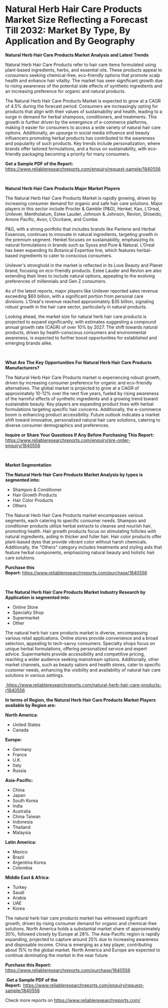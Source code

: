 <p><h1>Natural Herb Hair Care Products Market Size Reflecting a Forecast Till 2032: Market By Type, By Application and By Geography</h1></p><p><strong>Natural Herb Hair Care Products Market Analysis and Latest Trends</strong></p>
<p><p>Natural Herb Hair Care Products refer to hair care items formulated using plant-based ingredients, herbs, and essential oils. These products appeal to consumers seeking chemical-free, eco-friendly options that promote scalp health and enhance hair vitality. The market has seen significant growth due to rising awareness of the potential side effects of synthetic ingredients and an increasing preference for organic and natural products.</p><p>The Natural Herb Hair Care Products Market is expected to grow at a CAGR of 4.5% during the forecast period. Consumers are increasingly opting for products that align with their values of sustainability and health, leading to a surge in demand for herbal shampoos, conditioners, and treatments. This growth is further driven by the emergence of e-commerce platforms, making it easier for consumers to access a wide variety of natural hair care options. Additionally, an upsurge in social media influence and beauty influencers promoting herbal products has contributed to the awareness and popularity of such products. Key trends include personalization, where brands offer tailored formulations, and a focus on sustainability, with eco-friendly packaging becoming a priority for many consumers.</p></p>
<p><strong>Get a Sample PDF of the Report:&nbsp;</strong> <a href="https://www.reliableresearchreports.com/enquiry/request-sample/1840556?utm_campaign=2002&utm_medium=2&utm_source=Github&utm_content=ia&utm_term=10022025&utm_id=natural-herb-hair-care-products">https://www.reliableresearchreports.com/enquiry/request-sample/1840556</a></p>
<p>&nbsp;</p>
<p><strong>Natural Herb Hair Care Products Major Market Players</strong></p>
<p><p>The Natural Herb Hair Care Products Market is rapidly growing, driven by increasing consumer demand for organic and safe hair care solutions. Major players in this sector include Procter & Gamble (P&G), Henkel, Kao, L’Oreal, Unilever, Mentholatum, Estee Lauder, Johnson & Johnson, Revlon, Shiseido, Amore Pacific, Avon, L'Occitane, and Combe. </p><p>P&G, with a strong portfolio that includes brands like Pantene and Herbal Essences, continues to innovate in natural ingredients, targeting growth in the premium segment. Henkel focuses on sustainability, emphasizing its natural formulations in brands such as Syoss and Pure & Natural. L’Oreal has been expanding its Botanical Expertise line, which features herbal-based ingredients to cater to conscious consumers.</p><p>Unilever's stronghold in the market is reflected in its Love Beauty and Planet brand, focusing on eco-friendly products. Estee Lauder and Revlon are also extending their lines to include natural options, appealing to the evolving preferences of millennials and Gen Z consumers.</p><p>As of the latest reports, major players like Unilever reported sales revenue exceeding $60 billion, with a significant portion from personal care divisions. L’Oreal's revenue reached approximately $35 billion, signaling robust growth in the hair care sector, particularly in natural products.</p><p>Looking ahead, the market size for natural herb hair care products is projected to expand significantly, with estimates suggesting a compound annual growth rate (CAGR) of over 10% by 2027. The shift towards natural products, driven by health-conscious consumers and environmental awareness, is expected to further boost opportunities for established and emerging brands alike.</p></p>
<p>&nbsp;</p>
<p><strong>What Are The Key Opportunities For Natural Herb Hair Care Products Manufacturers?</strong></p>
<p><p>The Natural Herb Hair Care Products market is experiencing robust growth, driven by increasing consumer preference for organic and eco-friendly alternatives. The global market is projected to grow at a CAGR of approximately 10-12% over the next five years, fueled by rising awareness of the harmful effects of synthetic ingredients and a growing trend toward sustainable beauty. Key players are expanding product lines with herbal formulations targeting specific hair concerns. Additionally, the e-commerce boom is enhancing product accessibility. Future outlook indicates a market shift toward innovative, personalized natural hair care solutions, catering to diverse consumer demographics and preferences.</p></p>
<p><strong>Inquire or Share Your Questions If Any Before Purchasing This Report:</strong> <a href="https://www.reliableresearchreports.com/enquiry/pre-order-enquiry/1840556?utm_campaign=2002&utm_medium=2&utm_source=Github&utm_content=ia&utm_term=10022025&utm_id=natural-herb-hair-care-products">https://www.reliableresearchreports.com/enquiry/pre-order-enquiry/1840556</a></p>
<p>&nbsp;</p>
<p><strong>Market Segmentation</strong></p>
<p><strong>The Natural Herb Hair Care Products Market Analysis by types is segmented into:</strong></p>
<p><ul><li>Shampoo & Conditioner</li><li>Hair Growth Products</li><li>Hair Color Products</li><li>Others</li></ul></p>
<p><p>The Natural Herb Hair Care Products market encompasses various segments, each catering to specific consumer needs. Shampoo and conditioner products utilize herbal extracts to cleanse and nourish hair, promoting health. Hair growth products focus on stimulating follicles with natural ingredients, aiding in thicker and fuller hair. Hair color products offer plant-based dyes that provide vibrant color without harsh chemicals. Additionally, the "Others" category includes treatments and styling aids that feature herbal components, emphasizing natural beauty and holistic hair care solutions.</p></p>
<p><strong>Purchase this Report:&nbsp;</strong><a href="https://www.reliableresearchreports.com/purchase/1840556?utm_campaign=2002&utm_medium=2&utm_source=Github&utm_content=ia&utm_term=10022025&utm_id=natural-herb-hair-care-products">https://www.reliableresearchreports.com/purchase/1840556</a></p>
<p>&nbsp;</p>
<p><strong>The Natural Herb Hair Care Products Market Industry Research by Application is segmented into:</strong></p>
<p><ul><li>Online Store</li><li>Specialty Shop</li><li>Supermarket</li><li>Other</li></ul></p>
<p><p>The natural herb hair care products market is diverse, encompassing various retail applications. Online stores provide convenience and a broad selection, appealing to tech-savvy consumers. Specialty shops focus on unique herbal formulations, offering personalized service and expert advice. Supermarkets provide accessibility and competitive pricing, reaching a wider audience seeking mainstream options. Additionally, other market channels, such as beauty salons and health stores, cater to specific customer needs, enhancing the visibility and availability of natural hair care solutions in various settings.</p></p>
<p><a href="https://www.reliableresearchreports.com/natural-herb-hair-care-products-r1840556?utm_campaign=2002&utm_medium=2&utm_source=Github&utm_content=ia&utm_term=10022025&utm_id=natural-herb-hair-care-products">&nbsp;https://www.reliableresearchreports.com/natural-herb-hair-care-products-r1840556</a></p>
<p><strong>In terms of Region, the Natural Herb Hair Care Products Market Players available by Region are:</strong></p>
<p>
    <p> <strong> North America: </strong>
        <ul>
            <li>United States</li>
            <li>Canada</li>
        </ul>
        </p> 
    <p> <strong> Europe: </strong>
        <ul>
            <li>Germany</li>
            <li>France</li>
            <li>U.K.</li>
            <li>Italy</li>
            <li>Russia</li>
        </ul>
        </p> 
    <p> <strong> Asia-Pacific: </strong>
        <ul>
            <li>China</li>
            <li>Japan</li>
            <li>South Korea</li>
            <li>India</li>
            <li>Australia</li>
            <li>China Taiwan</li>
            <li>Indonesia</li>
            <li>Thailand</li>
            <li>Malaysia</li>
        </ul>
        </p> 
    <p> <strong> Latin America: </strong>
        <ul>
            <li>Mexico</li>
            <li>Brazil</li>
            <li>Argentina Korea</li>
            <li>Colombia</li>
        </ul>
        </p> 
    <p> <strong> Middle East & Africa: </strong>
        <ul>
            <li>Turkey</li>
            <li>Saudi</li>
            <li>Arabia</li>
            <li>UAE</li>
            <li>Korea</li>
        </ul>
    </p>
    </p>
<p><p>The natural herb hair care products market has witnessed significant growth, driven by rising consumer demand for organic and chemical-free solutions. North America holds a substantial market share of approximately 30%, followed closely by Europe at 28%. The Asia-Pacific region is rapidly expanding, projected to capture around 25% due to increasing awareness and disposable income. China is emerging as a key player, contributing about 15% to the global market. North America and Europe are expected to continue dominating the market in the near future.</p></p>
<p><strong>Purchase this Report: </strong><a href="https://www.reliableresearchreports.com/purchase/1840556?utm_campaign=2002&utm_medium=2&utm_source=Github&utm_content=ia&utm_term=10022025&utm_id=natural-herb-hair-care-products">https://www.reliableresearchreports.com/purchase/1840556</a></p>
<p>&nbsp;<strong>Get a Sample PDF of the Report:&nbsp;&nbsp;</strong><a href="https://www.reliableresearchreports.com/enquiry/request-sample/1840556?utm_campaign=2002&utm_medium=2&utm_source=Github&utm_content=ia&utm_term=10022025&utm_id=natural-herb-hair-care-products">https://www.reliableresearchreports.com/enquiry/request-sample/1840556</a></p>
<p><strong></strong></p>
<p>Check more reports on <a href="https://www.reliableresearchreports.com/?utm_campaign=2002&utm_medium=2&utm_source=Github&utm_content=ia&utm_term=10022025&utm_id=natural-herb-hair-care-products">https://www.reliableresearchreports.com/</a></p>